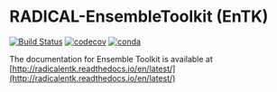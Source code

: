 # RADICAL-EnsembleToolkit (EnTK)

[![Build Status](https://github.com/radical-cybertools/radical.entk/actions/workflows/python-app.yml/badge.svg)](https://github.com/radical-cybertools/radical.entk/actions/workflows/python-app.yml)
[![codecov](https://codecov.io/gh/radical-cybertools/radical.entk/branch/devel/graph/badge.svg?token=dHn74ChzmX)](https://codecov.io/gh/radical-cybertools/radical.entk)
[![conda](https://anaconda.org/conda-forge/radical.entk/badges/version.svg)](https://anaconda.org/conda-forge/radical.entk)

The documentation for Ensemble Toolkit is available at
[http://radicalentk.readthedocs.io/en/latest/](http://radicalentk.readthedocs.io/en/latest/)
